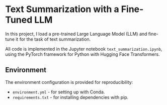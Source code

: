 # Text Summarization with a Fine-Tuned LLM

In this project, I load a pre-trained Large Language Model (LLM) and fine-tune it for the task of text summarization.

All code is implemented in the Jupyter notebook ``text_summarization.ipynb``, using the PyTorch framework for Python with Hugging Face Transformers.

## Environment

The environment configuration is provided for reproducibility:

* ``environment.yml`` - for setting up with Conda.
* ``requirements.txt`` - for installing dependencies with pip.